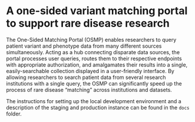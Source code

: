 # A one-sided variant matching portal to support rare disease research

The One-Sided Matching Portal (OSMP) enables researchers to query patient variant and phenotype data from many different sources simultaneously. Acting as a hub connecting disparate data sources, the portal processes user queries, routes them to their respective endpoints with appropriate authorization, and amalgamates their results into a single, easily-searchable collection displayed in a user-friendly interface. By allowing researchers to search patient data from several research institutions with a single query, the OSMP can significantly speed up the process of rare disease “matching” across institutions and datasets.

The instructions for setting up the local development environment and a description of the staging and production instance can be found in the `docs` folder.
